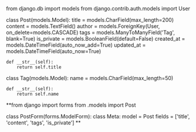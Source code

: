from django.db import models
from django.contrib.auth.models import User

class Post(models.Model):
    title = models.CharField(max_length=200)
    content = models.TextField()
    author = models.ForeignKey(User, on_delete=models.CASCADE)
    tags = models.ManyToManyField('Tag', blank=True)
    is_private = models.BooleanField(default=False)
    created_at = models.DateTimeField(auto_now_add=True)
    updated_at = models.DateTimeField(auto_now=True)

    def __str__(self):
        return self.title

class Tag(models.Model):
    name = models.CharField(max_length=50)
    
    def __str__(self):
        return self.name
**from django import forms
from .models import Post

class PostForm(forms.ModelForm):
    class Meta:
        model = Post
        fields = ['title', 'content', 'tags', 'is_private']
**
